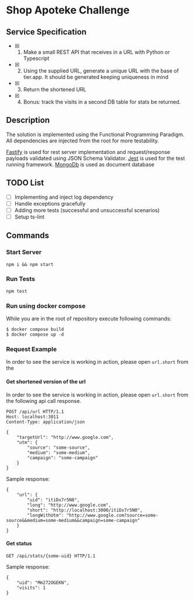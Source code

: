 # Shop Apoteke Challenge

## Service Specification
- [x] 1. Make a small REST API that receives in a URL with Python or Typescript
- [x] 2. Using the supplied URL, generate a unique URL with the base of tier.app. It should be generated keeping uniqueness in mind
- [x] 3. Return the shortened URL
- [x] 4. Bonus: track the visits in a second DB table for stats be returned.

## Description
The solution is implemented using the Functional Programming Paradigm. All dependencies are injected from the root for more testability.


[Fastify](https://www.fastify.io/) is used for rest server implementation and request/response payloads validated using JSON Schema Validator.
[Jest](https://jestjs.io/) is used for the test running framework.
[MongoDb]() is used as document database


## TODO List
- [ ] Implementing and inject log dependency
- [ ] Handle exceptions gracefully
- [ ] Adding more tests (successful and unsuccessful scenarios)
- [ ] Setup ts-lint

## Commands
### Start Server
```
npm i && npm start
```


### Run Tests
```
npm test
```

### Run using docker compose
While you are in the root of repository execute following commands:
```
$ docker compose build
$ docker compose up -d
```

### Request Example

In order to see the service is working in action, please open ```url.short``` from the 

#### Get shortened version of the url
In order to see the service is working in action, please open ```url.short``` from the following api call response.
```
POST /api/url HTTP/1.1
Host: localhost:3011
Content-Type: application/json

{
    "targetUrl": "http://www.google.com",
    "utm": {
        "source": "some-source",
        "medium": "some-medium",
        "campaign": "some-campaign"
    }
}
```
Sample response:
```
{
    "url": {
        "uid": "itiDx7r5N0",
        "long": "http://www.google.com",
        "short": "http://localhost:3000/itiDx7r5N0",
        "longWithUtm": "http://www.google.com?source=some-source&&medium=some-medium&&campaign=some-campaign"
    }
}
```
#### Get status
```
GET /api/stats/{some-uid} HTTP/1.1
```
Sample response:
```
{
    "uid": "Mm272OGEKN",
    "visits": 1
}
```